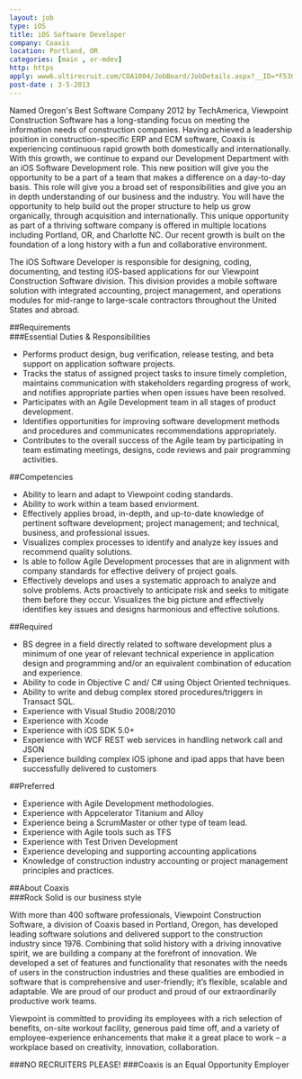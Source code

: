 ```yaml
---
layout: job
type: iOS
title: iOS Software Developer
company: Coaxis
location: Portland, OR
categories: [main , or-mdev]
http: https
apply: www6.ultirecruit.com/COA1004/JobBoard/JobDetails.aspx?__ID=*F5304E846639A243
post-date : 3-5-2013
---
```


Named Oregon's Best Software Company 2012 by TechAmerica, Viewpoint Construction Software has a long-standing focus on meeting the information needs of construction companies.  Having achieved a leadership position in construction-specific ERP and ECM software, Coaxis is experiencing continuous rapid growth both domestically and internationally.  With this growth, we continue to expand our Development Department with an iOS Software Development role.  This new position will give you the opportunity to be a part of a team that makes a difference on a day-to-day basis.  This role will give you a broad set of responsibilities and give you an in depth understanding of our business and the industry.  You will have the opportunity to help build out the proper structure to help us grow organically, through acquisition and internationally.  This unique opportunity as part of a thriving software company is offered in multiple locations including Portland, OR, and Charlotte NC.  Our recent growth is built on the foundation of a long history with a fun and collaborative environment.
 
The iOS Software Developer is responsible for designing, coding, documenting, and testing iOS-based applications for our Viewpoint Construction Software division.  This division provides a mobile software solution with integrated accounting, project management, and operations modules for mid-range to large-scale contractors throughout the United States and abroad.

##Requirements	
###Essential Duties & Responsibilities
* Performs product design, bug verification, release testing, and beta support on application software projects.
* Tracks the status of assigned project tasks to insure timely completion, maintains communication with stakeholders regarding progress of work, and notifies appropriate parties when open issues have been resolved.
* Participates with an Agile Development team in all stages of product development.
* Identifies opportunities for improving software development methods and procedures and communicates recommendations appropriately.
* Contributes to the overall success of the Agile team by participating in team estimating meetings, designs, code reviews and pair programming activities.

##Competencies
* Ability to learn and adapt to Viewpoint coding standards.
* Ability to work within a team based enviorment.
* Effectively applies broad, in-depth, and up-to-date knowledge of pertinent software development; project management; and technical, business, and professional issues.
* Visualizes complex processes to identify and analyze key issues and recommend quality solutions.  
* Is able to follow Agile Development processes that are in alignment with company standards for effective delivery of project goals.
* Effectively develops and uses a systematic approach to analyze and solve problems.  Acts proactively to anticipate risk and seeks to mitigate them before they occur.  Visualizes the big picture and effectively identifies key issues and designs harmonious and effective solutions.

##Required
* BS degree in a field directly related to software development plus a minimum of one year of relevant technical experience in application design and programming and/or an equivalent combination of education and experience.
* Ability to code in Objective C and/ C# using Object Oriented techniques.
* Ability to write and debug complex stored procedures/triggers in Transact SQL.
* Experience with Visual Studio 2008/2010
* Experience with Xcode
* Experience with iOS SDK 5.0+
* Experience with WCF REST web services in handling network call and JSON
* Experience building complex iOS iphone and ipad apps that have been successfully delivered to customers 

##Preferred
 
* Experience with Agile Development methodologies.
* Experience with Appcelerator Titanium and Alloy
* Experience being a ScrumMaster or other type of team lead.
* Experience with Agile tools such as TFS
* Experience with Test Driven Development
* Experience developing and supporting accounting applications
* Knowledge of construction industry accounting or project management principles and practices.

##About Coaxis	
###Rock Solid is our business style

With more than 400 software professionals, Viewpoint Construction Software, a division of Coaxis based in Portland, Oregon, has developed leading software solutions and delivered support to the construction industry since 1976. Combining that solid history with a driving innovative spirit, we are building a company at the forefront of innovation. We developed a set of features and functionality that resonates with the needs of users in the construction industries and these qualities are embodied in software that is comprehensive and user-friendly; it’s flexible, scalable and adaptable. We are proud of our product and proud of our extraordinarily productive work teams.

Viewpoint is committed to providing its employees with a rich selection of benefits, on-site workout facility, generous paid time off, and a variety of employee-experience enhancements that make it a great place to work – a workplace based on creativity, innovation, collaboration.

###NO RECRUITERS PLEASE!
###Coaxis is an Equal Opportunity Employer